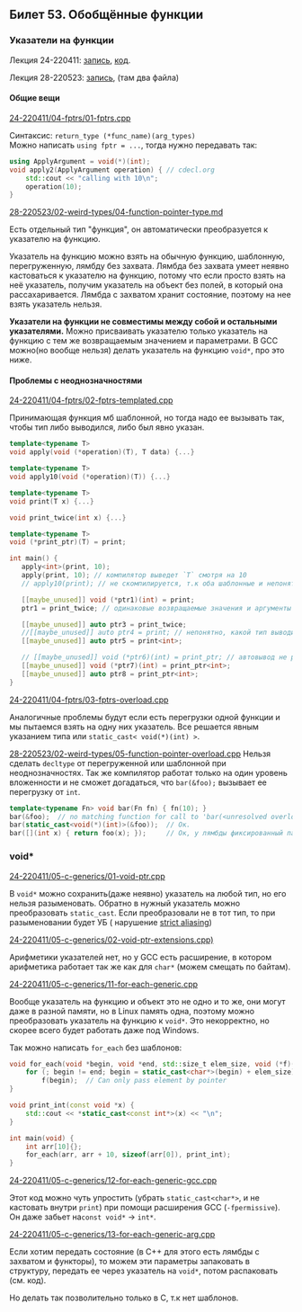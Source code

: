 ## Билет 53. Обобщённые функции

### Указатели на функции

Лекция 24-220411: [запись](https://youtu.be/bY-xdk1BgeI?list=PL8a-dtqmQc8obAqSKqGkau8qiafPRCxV7&t=4204),
[код](https://github.com/hse-spb-2021-cpp/lectures/tree/master/24-220411).

Лекция 28-220523: [запись](https://youtu.be/eok9TfiS74Q?list=PL8a-dtqmQc8obAqSKqGkau8qiafPRCxV7&t=1746), (там два файла)

#### Общие вещи

[24-220411/04-fptrs/01-fptrs.cpp](https://github.com/hse-spb-2021-cpp/lectures/blob/master/24-220411/04-fptrs/01-fptrs.cpp)

Синтаксис: `return_type (*func_name)(arg_types)`  
Можно написать `using fptr = ...`, тогда нужно передавать так:

```c++
using ApplyArgument = void(*)(int);
void apply2(ApplyArgument operation) { // cdecl.org
    std::cout << "calling with 10\n";
    operation(10);
}
```

[28-220523/02-weird-types/04-function-pointer-type.md](https://github.com/hse-spb-2021-cpp/lectures/blob/master/28-220523/02-weird-types/04-function-pointer-type.md)

Есть отдельный тип "функция", он автоматически преобразуется к указателю на функцию.

Указатель на функцию можно взять на обычную функцию, шаблонную, перегруженную, лямбду без захвата. Лямбда без захвата
умеет неявно кастоваться к указателю на функцию, потому что если просто взять на неё указатель, получим указатель на
объект без полей, в который она рассахаривается. Лямбда с захватом хранит состояние, поэтому на нее взять указатель
нельзя.

**Указатели на функции не совместимы между собой и остальными указателями.** Можно присваивать указателю только
указатель на функцию с тем же возвращаемым значением и параметрами. В GCC можно(но вообще нельзя) делать указатель на
функцию `void*`, про это ниже.

#### Проблемы с неоднозначностями

[24-220411/04-fptrs/02-fptrs-templated.cpp](https://github.com/hse-spb-2021-cpp/lectures/blob/master/24-220411/04-fptrs/02-fptrs-templated.cpp)

Принимающая функция мб шаблонной, но тогда надо ее вызывать так, чтобы тип либо выводился, либо был явно указан.

```c++
template<typename T>
void apply(void (*operation)(T), T data) {...}

template<typename T>
void apply10(void (*operation)(T)) {...}

template<typename T>
void print(T x) {...}

void print_twice(int x) {...}

template<typename T>
void (*print_ptr)(T) = print;

int main() {
   apply<int>(print, 10);
   apply(print, 10); // компилятор выведет `T` смотря на 10
   // apply10(print); // не скомпилируется, т.к оба шаблонные и непонятно, каких типов мы хотим.

   [[maybe_unused]] void (*ptr1)(int) = print;
   ptr1 = print_twice; // одинаковые возвращаемые значения и аргументы => все легально

   [[maybe_unused]] auto ptr3 = print_twice;
   //[[maybe_unused]] auto ptr4 = print; // непонятно, какой тип выводить
   [[maybe_unused]] auto ptr5 = print<int>;

   // [[maybe_unused]] void (*ptr6)(int) = print_ptr; // автовывод не работает для шаблонных переменных.
   [[maybe_unused]] void (*ptr7)(int) = print_ptr<int>;
   [[maybe_unused]] auto ptr8 = print_ptr<int>;
}
```

[24-220411/04-fptrs/03-fptrs-overload.cpp](https://github.com/hse-spb-2021-cpp/lectures/blob/master/24-220411/04-fptrs/03-fptrs-overload.cpp)

Аналогичные проблемы будут если есть перегрузки одной функции и мы пытаемся взять на одну них указатель. Все решается
явным указанием типа или `static_cast< void(*)(int) >`.

[28-220523/02-weird-types/05-function-pointer-overload.cpp](https://github.com/hse-spb-2021-cpp/lectures/blob/master/28-220523/02-weird-types/05-function-pointer-overload.cpp)
Нельзя сделать `decltype` от перегруженной или шаблонной при неоднозначностях. Так же компилятор работат только на один
уровень вложенности и не сможет догадаться, что `bar(&foo);` вызывает ее перегрузку от `int`.

```c++
template<typename Fn> void bar(Fn fn) { fn(10); }
bar(&foo);  // no matching function for call to 'bar(<unresolved overloaded function>)'
bar(static_cast<void(*)(int)>(&foo));  // Ок.
bar([](int x) { return foo(x); });     // Ок, у лямбды фиксированный параметр.
```

### void*

[24-220411/05-c-generics/01-void-ptr.cpp](https://github.com/hse-spb-2021-cpp/lectures/blob/master/24-220411/05-c-generics/01-void-ptr.cpp)

В `void*` можно сохранить(даже неявно) указатель на любой тип, но его нельзя разыменовать. Обратно в нужный указатель
можно преобразовать `static_cast`. Если преобразовали не в тот тип, то при разыменовании будет УБ (
нарушение [strict aliasing](https://www.geeksforgeeks.org/strict-aliasing-rule-in-c-with-examples/))

[24-220411/05-c-generics/02-void-ptr-extensions.cpp)](https://github.com/hse-spb-2021-cpp/lectures/blob/master/24-220411/05-c-generics/02-void-ptr-extensions.cpp)

Арифметики указателей нет, но у GCC есть расширение, в котором арифметика работает так же как для `char*` (можем смещать
по байтам).

[24-220411/05-c-generics/11-for-each-generic.cpp](https://github.com/hse-spb-2021-cpp/lectures/blob/master/24-220411/05-c-generics/11-for-each-generic.cpp)

Вообще указатель на функцию и объект это не одно и то же, они могут даже в разной памяти, но в Linux память одна,
поэтому можно преобразовать указатель на функцию к `void*`. Это некорректно, но скорее всего будет работать даже под
Windows.

Так можно написать `for_each` без шаблонов:

```c++
void for_each(void *begin, void *end, std::size_t elem_size, void (*f)(const void*)) {
    for (; begin != end; begin = static_cast<char*>(begin) + elem_size) 
        f(begin);  // Can only pass element by pointer
}

void print_int(const void *x) {
    std::cout << *static_cast<const int*>(x) << "\n";
}

int main(void) {
    int arr[10]{}; 
    for_each(arr, arr + 10, sizeof(arr[0]), print_int);
}
```

[24-220411/05-c-generics/12-for-each-generic-gcc.cpp](https://github.com/hse-spb-2021-cpp/lectures/blob/master/24-220411/05-c-generics/12-for-each-generic-gcc.cpp)

Этот код можно чуть упростить (убрать `static_cast<char*>`, и не кастовать внутри `print`) при помощи расширения
GCC (`-fpermissive`). Он даже забьет на`const void*` -> `int*`.

[24-220411/05-c-generics/13-for-each-generic-arg.cpp](https://github.com/hse-spb-2021-cpp/lectures/blob/master/24-220411/05-c-generics/13-for-each-generic-arg.cpp)

Если хотим передать состояние (в С++ для этого есть лямбды с захватом и функторы), то можем эти параметры запаковать в
структуру, передать ее через указатель на `void*`, потом распаковать (см. код).

Но делать так позволительно только в C, т.к нет шаблонов.
